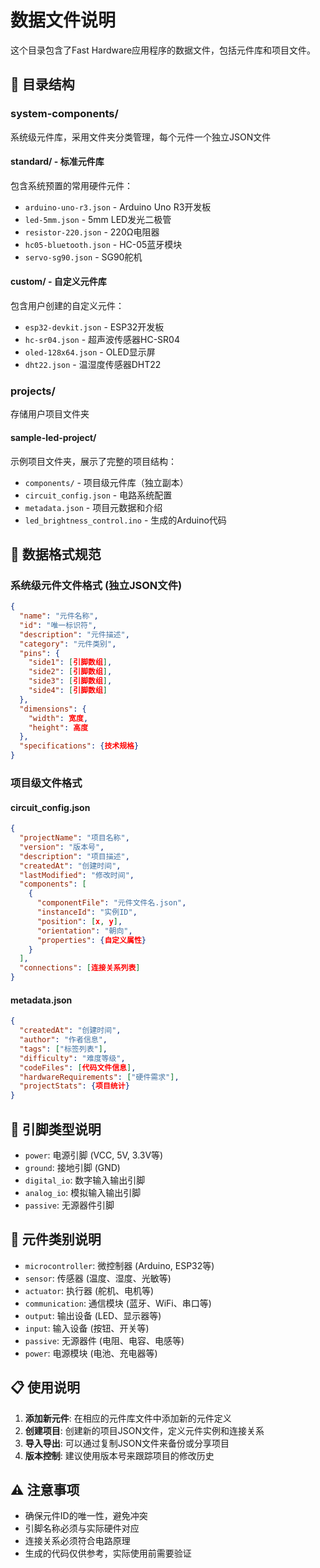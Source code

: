# 数据文件说明

这个目录包含了Fast Hardware应用程序的数据文件，包括元件库和项目文件。

## 📁 目录结构

### system-components/
系统级元件库，采用文件夹分类管理，每个元件一个独立JSON文件

#### standard/ - 标准元件库
包含系统预置的常用硬件元件：
- `arduino-uno-r3.json` - Arduino Uno R3开发板
- `led-5mm.json` - 5mm LED发光二极管  
- `resistor-220.json` - 220Ω电阻器
- `hc05-bluetooth.json` - HC-05蓝牙模块
- `servo-sg90.json` - SG90舵机

#### custom/ - 自定义元件库
包含用户创建的自定义元件：
- `esp32-devkit.json` - ESP32开发板
- `hc-sr04.json` - 超声波传感器HC-SR04
- `oled-128x64.json` - OLED显示屏
- `dht22.json` - 温湿度传感器DHT22

### projects/
存储用户项目文件夹

#### sample-led-project/
示例项目文件夹，展示了完整的项目结构：
- `components/` - 项目级元件库（独立副本）
- `circuit_config.json` - 电路系统配置
- `metadata.json` - 项目元数据和介绍
- `led_brightness_control.ino` - 生成的Arduino代码

## 📝 数据格式规范

### 系统级元件文件格式 (独立JSON文件)
```json
{
  "name": "元件名称",
  "id": "唯一标识符", 
  "description": "元件描述",
  "category": "元件类别",
  "pins": {
    "side1": [引脚数组],
    "side2": [引脚数组],
    "side3": [引脚数组],
    "side4": [引脚数组]
  },
  "dimensions": {
    "width": 宽度,
    "height": 高度
  },
  "specifications": {技术规格}
}
```

### 项目级文件格式

#### circuit_config.json
```json
{
  "projectName": "项目名称",
  "version": "版本号",
  "description": "项目描述", 
  "createdAt": "创建时间",
  "lastModified": "修改时间",
  "components": [
    {
      "componentFile": "元件文件名.json",
      "instanceId": "实例ID",
      "position": [x, y],
      "orientation": "朝向",
      "properties": {自定义属性}
    }
  ],
  "connections": [连接关系列表]
}
```

#### metadata.json
```json
{
  "createdAt": "创建时间",
  "author": "作者信息",
  "tags": ["标签列表"],
  "difficulty": "难度等级",
  "codeFiles": [代码文件信息],
  "hardwareRequirements": ["硬件需求"],
  "projectStats": {项目统计}
}
```

## 🔧 引脚类型说明

- `power`: 电源引脚 (VCC, 5V, 3.3V等)
- `ground`: 接地引脚 (GND)
- `digital_io`: 数字输入输出引脚
- `analog_io`: 模拟输入输出引脚
- `passive`: 无源器件引脚

## 🎯 元件类别说明

- `microcontroller`: 微控制器 (Arduino, ESP32等)
- `sensor`: 传感器 (温度、湿度、光敏等)
- `actuator`: 执行器 (舵机、电机等)
- `communication`: 通信模块 (蓝牙、WiFi、串口等)
- `output`: 输出设备 (LED、显示器等)
- `input`: 输入设备 (按钮、开关等)
- `passive`: 无源器件 (电阻、电容、电感等)
- `power`: 电源模块 (电池、充电器等)

## 📋 使用说明

1. **添加新元件**: 在相应的元件库文件中添加新的元件定义
2. **创建项目**: 创建新的项目JSON文件，定义元件实例和连接关系
3. **导入导出**: 可以通过复制JSON文件来备份或分享项目
4. **版本控制**: 建议使用版本号来跟踪项目的修改历史

## ⚠️ 注意事项

- 确保元件ID的唯一性，避免冲突
- 引脚名称必须与实际硬件对应
- 连接关系必须符合电路原理
- 生成的代码仅供参考，实际使用前需要验证
